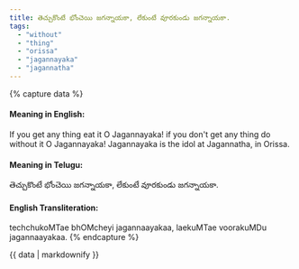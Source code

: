 ```yaml
---
title: తెచ్చుకొంటే భోంచెయి జగన్నాయకా, లేకుంటే వూరకుండు జగన్నాయకా.
tags:
  - "without"
  - "thing"
  - "orissa"
  - "jagannayaka"
  - "jagannatha"
---
```


{% capture data %}
#### Meaning in English:
If you get any thing eat it O Jagannayaka! if you don't get any thing do without it O Jagannayaka!
Jagannayaka is the idol at Jagannatha, in Orissa.

#### Meaning in Telugu:
తెచ్చుకొంటే భోంచెయి జగన్నాయకా, లేకుంటే వూరకుండు జగన్నాయకా.

#### English Transliteration:
techchukoMTae bhOMcheyi jagannaayakaa, laekuMTae voorakuMDu jagannaayakaa.
{% endcapture %}

{{ data | markdownify }}

